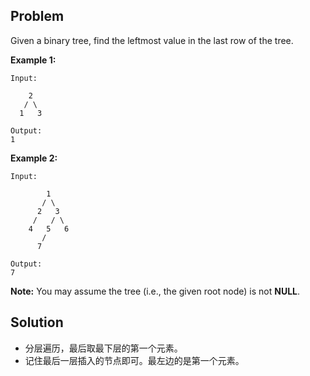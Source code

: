 ## Problem

Given a binary tree, find the leftmost value in the last row of the tree.

**Example 1:**

```
Input:

    2
   / \
  1   3

Output:
1
```



**Example 2:** 

```
Input:

        1
       / \
      2   3
     /   / \
    4   5   6
       /
      7

Output:
7
```



**Note:** You may assume the tree (i.e., the given root node) is not **NULL**.



## Solution

* 分层遍历，最后取最下层的第一个元素。
* 记住最后一层插入的节点即可。最左边的是第一个元素。
